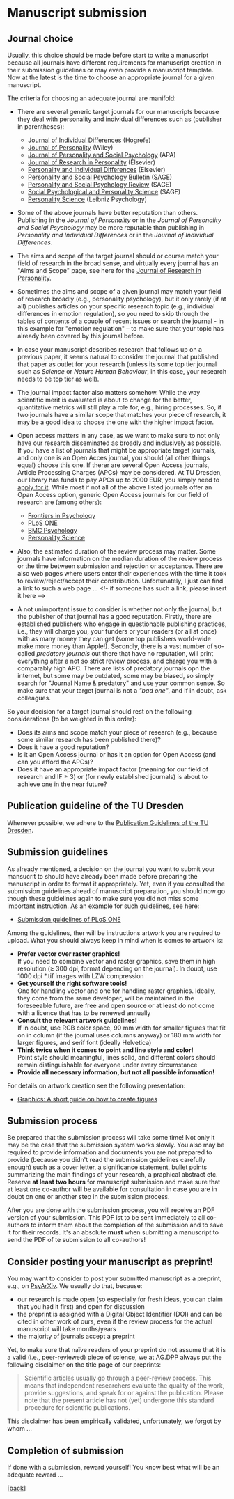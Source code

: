 # Manuscript submission

## Journal choice

Usually, this choice should be made before start to write a manuscript because all journals have different requirements for manuscript creation in their submission guidelines or may even provide a manuscript template.
Now at the latest is the time to choose an appropriate journal for a given manuscript. 

The criteria for choosing an adequate journal are manifold:

- There are several generic target journals for our manuscripts because they deal with personality and individual differences such as (publisher in parentheses):
  - [Journal of Individual Differences](https://www.hogrefe.com/us/journal/journal-of-individual-differences) (Hogrefe)
  - [Journal of Personality](https://onlinelibrary.wiley.com/journal/14676494) (Wiley)
  - [Journal of Personality and Social Psychology](https://www.apa.org/pubs/journals/psp) (APA)
  - [Journal of Research in Personality](https://www.journals.elsevier.com/journal-of-research-in-personality) (Elsevier)
  - [Personality and Individual Differences](https://www.journals.elsevier.com/personality-and-individual-differences) (Elsevier)
  - [Personality and Social Psychology Bulletin](https://journals.sagepub.com/home/psp) (SAGE)
  - [Personality and Social Psychology Review](https://journals.sagepub.com/home/psr) (SAGE)
  - [Social Psychological and Personality Science](https://journals.sagepub.com/home/spp) (SAGE)
  - [Personality Science](https://ps.psychopen.eu/index.php/ps/index) (Leibniz Psychology)

- Some of the above journals have better reputation than others. Publishing in the *Journal of Personality* or in the *Journal of Personality and Social Psychology* may be more reputable than publishing in *Personality and Individual Differences* or in the *Journal of Individual Differences*.
- The aims and scope of the target journal should or course match your field of research in the broad sense, and virtually every journal has an "Aims and Scope" page, see here for the [Journal of Research in Personality](https://www.sciencedirect.com/journal/journal-of-research-in-personality/about/aims-and-scope).
- Sometimes the aims and scope of a given journal may match your field of research broadly (e.g., personality psychology), but it only rarely (if at all) publishes articles on your specific research topic (e.g., individual differences in emotion regulation), so you need to skip through the tables of contents of a couple of recent issues or search the journal - in this example for "emotion regulation" – to make sure that your topic has already been covered by this journal before.
- In case your manuscript describes research that follows up on a previous paper, it seems natural to consider the journal that published that paper as outlet for your research (unless its some top tier journal such as *Science* or *Nature Human Behaviour*, in this case, your research needs to be top tier as well).
- The journal impact factor also matters somehow. While the way scientific merit is evaluated is about to change for the better, quantitative metrics will still play a role for, e.g., hiring processes. So, if two journals have a similar scope that matches your piece of research, it may be a good idea to choose the one with the higher impact factor.
- Open access matters in any case, as we want to make sure to not only have our research disseminated as broadly and inclusively as possible. If you have a list of journals that might be appropriate target journals, and only one is an Open Acces journal, you should (all other things equal) choose this one. If therer are several Open Access journals, Article Processing Charges (APCs) may be considered. At TU Dresden, our library has funds to pay APCs up to 2000 EUR, you simply need to [apply for it](https://www.slub-dresden.de/veroeffentlichen/open-access-finanzieren). While most if not all of the above listed journals offer an Opan Access option, generic Open Access journals for our field of research are (among others):
  - [Frontiers in Psychology](https://www.frontiersin.org/journals/psychology)
  - [PLoS ONE](https://journals.plos.org/plosone/)
  - [BMC Psychology](https://bmcpsychology.biomedcentral.com)
  - [Personality Science](https://ps.psychopen.eu/index.php/ps/index)<br>
  

- Also, the estimated duration of the review process may matter. Some journals have information on the median duration of the review process or the time between submission and rejection or acceptance. There are also web pages where users enter their experiences with the time it took to review/reject/accept their constribution. Unfortunately, I just can find a link to such a web page ... <!- if someone has such a link, please insert it here -->  
- A not unimportant issue to consider is whether not only the journal, but the publisher of that journal has a good reputation. Firstly, there are established publishers who engage in questionable publishing practices, i.e., they will charge you, your funders or your readers (or all at once) with as many money they can get (some top publishers world-wide make more money than Apple!). Secondly, there is a vast number of so-called *predatory journals* out there that have no reputation, will print everything after a not so strict review process, and charge you with a comparably high APC. There are lists of predatory journals opn the internet, but some may be outdated, some may be biased, so simply search for "Journal Name & predatory" and use your common sense. So make sure that your target journal is not a *"bad one"*, and if in doubt, ask colleagues.

So your decision for a target journal should rest on the following considerations (to be weighted in this order):

- Does its aims and scope match your piece of research (e.g., because some similar research has been published there)?
- Does it have a good reputation?
- Is it an Open Access journal or has it an option for Open Access (and can you afford the APCs)?
- Does it have an appropriate impact factor (meaning for our field of research and IF &ge; 3) or (for newly established journals) is about to achieve one in the near future?  


## Publication guideline of the TU Dresden

Whenever possible, we adhere to the [Publication Guidelines of the TU Dresden](https://tu-dresden.de/forschung-transfer/forschungsinformationen/publikationsrichtlinien).

## Submission guidelines

As already mentioned, a decision on the journal you want to submit your mansucrit to should have already been made before preparing the manuscript in order to format it appropriately. Yet, even if you consulted the submission guidelines ahead of manuscript preparation, you should now go though these guidelines again to make sure you did not miss some important instruction. As an example for such guidelines, see here:

- [Submission guidelines of PLoS ONE](https://journals.plos.org/plosone/s/submission-guidelines)

Among the guidelines, ther will be instructions artwork you are required to upload. What you should always keep in mind when is comes to artwork is:
- **Prefer vector over raster graphics!**<br>
If you need to combine vector and raster graphics, save them in high resolution (≥ 300 dpi, format depending on the journal). In doubt, use 1000 dpi *.tif images with LZW compression
- **Get yourself the right software tools!**<br>
One for handling vector and one for handling raster graphics. Ideally, they come from the same developer, will be maintained in the foreseeable future, are free and open source or at least do not come with a licence that has to be renewed annually
- **Consult the relevant artwork guidelines!**<br>
If in doubt, use RGB color space, 90 mm width for smaller figures that fit on in column (if the journal uses columns anyway) or 180 mm width for larger figures, and serif font (ideally Helvetica)
- **Think twice when it comes to point and line style and color!**<br>
Point style should meaningful, lines solid, and different colors should remain distinguishable for everyone under every circumstance
- **Provide all necessary information, but not all possible information!**

For details on artwork creation see the following presentation:

- [Graphics: A short guide on how to create figures](https://github.com/alex-strobel/DPP-LabManual/blob/main/Research/Administration/Workflow_research_projects/Resources/Graphics/DPP_LM_Graphics.pdf)

## Submission process

Be prepared that the submission process will take some time! Not only it may be the case that the submission system works slowly. You also may be required to provide information and documents you are not prepared to provide (because you didn't read the submission guidelines carefully enough) such as a cover letter, a significance statement, bullet points summarizing the main findings of your research, a praphical abstract etc. Reserve **at least two hours** for manuscript submission and make sure that at least one co-author will be available for consultation in case you are in doubt on one or another step in the submission process.

After you are done with the submission process, you will receive an PDF version of your submission. This PDF ist to be sent immediately to all co-authors to inform them about the completion of the submission and to save it for their records. It's an absolute **must** when submitting a manuscript to send the PDF of te submission to all co-authors!  
## Consider posting your manuscript as preprint!

You may want to consider to post your submitted manuscript as a preprint, e.g., on [PsyArXiv](https://psyarxiv.com). We usually do that, because:

- our research is made open (so especially for fresh ideas, you can claim that you had it first) and open for discussion
- the preprint is assigned with a Digital Object Identifier (DOI) and can be cited in other work of ours, even if the review process for the actual manuscript will take months/years 
- the majority of journals accept a preprint

Yet, to make sure that naïve readers of your preprint do not assume that it is a valid (i.e., peer-reviewed) piece of science, we at AG.DPP always put the following disclaimer on the title page of our preprints:

> Scientific articles usually go through a peer-review process. This means that independent researchers evaluate the quality of the work, provide suggestions, and speak for or against the publication. Please note that the present article has not (yet) undergone this standard procedure for scientific publications.

This disclaimer has been empirically validated, unfortunately, we forgot by whom ... <!-- if someone knows, please add ref. -->

## Completion of submission

If done with a submission, reward yourself! You know best what will be an adequate reward ...  

[[back](00_How_to_organize_a_research_project.md#organization-of-this-manual)]
